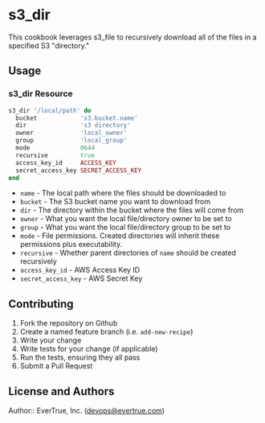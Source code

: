 # s3_dir

This cookbook leverages s3_file to recursively download all of the files in a specified S3 "directory."

## Usage

### s3_dir Resource

```ruby
s3_dir '/local/path' do
  bucket            's3.bucket.name'
  dir               's3 directory'
  owner             'local_owner'
  group             'local_group'
  mode              0644
  recursive         true
  access_key_id     ACCESS_KEY
  secret_access_key SECRET_ACCESS_KEY
end
```

* `name` - The local path where the files should be downloaded to
* `bucket` - The S3 bucket name you want to download from
* `dir` - The directory within the bucket where the files will come from
* `owner` - What you want the local file/directory owner to be set to
* `group` - What you want the local file/directory group to be set to
* `mode` - File permissions.  Created directories will inherit these permissions plus executability.
* `recursive` - Whether parent directories of `name` should be created recursively
* `access_key_id` - AWS Access Key ID
* `secret_access_key` - AWS Secret Key

## Contributing

1. Fork the repository on Github
2. Create a named feature branch (i.e. `add-new-recipe`)
3. Write your change
4. Write tests for your change (if applicable)
5. Run the tests, ensuring they all pass
6. Submit a Pull Request

## License and Authors

Author:: EverTrue, Inc. (<devops@evertrue.com>)
